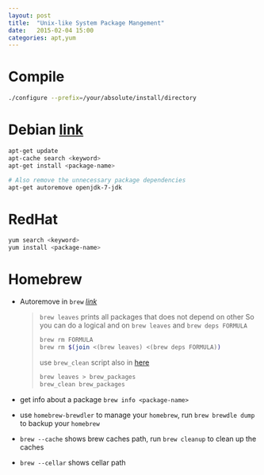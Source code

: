```yaml
---
layout: post
title:  "Unix-like System Package Mangement"
date:   2015-02-04 15:00
categories: apt,yum
---
```


# Compile

```sh
./configure --prefix=/your/absolute/install/directory
```

# Debian [link](https://help.ubuntu.com/community/AptGet/Howto)

```sh
apt-get update
apt-cache search <keyword>
apt-get install <package-name>

# Also remove the unnecessary package dependencies
apt-get autoremove openjdk-7-jdk
```

# RedHat

```sh
yum search <keyword>
yum install <package-name>
```

# Homebrew

* Autoremove in `brew` [*link*](http://stackoverflow.com/questions/7323261/uninstall-remove-a-homebrew-package-including-all-its-dependencies)

    > `brew leaves` prints all packages that does not depend on other
    > So you can do a logical and on `brew leaves` and `brew deps FORMULA`
    > 
    > ```sh
    > brew rm FORMULA
    > brew rm $(join <(brew leaves) <(brew deps FORMULA))
    > ```
    > use `brew_clean` script also in [here](https://gist.github.com/cskeeters/10ff1295bca93808213d)
    >
    > ```sh
    > brew leaves > brew_packages
    > brew_clean brew_packages
    > ```
* get info about a package `brew info <package-name>`
* use `homebrew-brewdler` to manage your `homebrew`, run `brew brewdle dump` to backup your `homebrew`
* `brew --cache` shows brew caches path, run `brew cleanup` to clean up the caches
* `brew --cellar` shows cellar path
